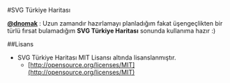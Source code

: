 #SVG Türkiye Haritası

**[@dnomak](https://github.com/dnomak)** : Uzun zamandır hazırlamayı planladığım fakat üşengeçlikten bir türlü fırsat bulamadığım **SVG Türkiye Haritası** sonunda kullanıma hazır :)

##Lisans
- SVG Türkiye Haritası MIT Lisansı altında lisanslanmıştır.
  - [http://opensource.org/licenses/MIT](http://opensource.org/licenses/MIT)
